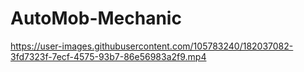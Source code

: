 # AutoMob-Mechanic


https://user-images.githubusercontent.com/105783240/182037082-3fd7323f-7ecf-4575-93b7-86e56983a2f9.mp4

